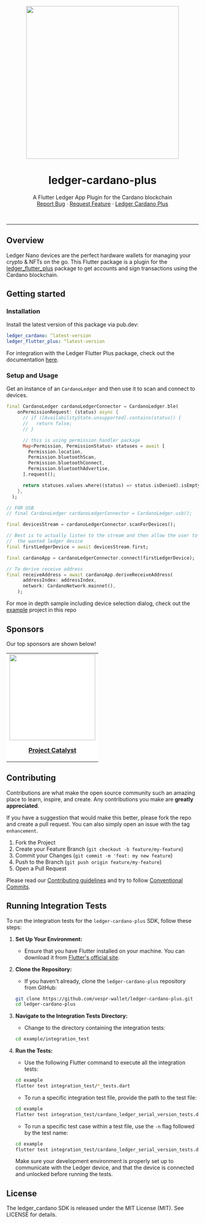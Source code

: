 <br />
<div align="center">
  <a href="https://www.ledger.com/">
    <img src="https://i.ibb.co/PMvdnnz/ledger-cardano.jpg" width="400"/>
  </a>

<h1 align="center">ledger-cardano-plus</h1>

<p align="center">
    A Flutter Ledger App Plugin for the Cardano blockchain
    <br />
    <a href="https://github.com/vespr-wallet/ledger-cardano-plus/issues">Report Bug</a>
    · <a href="https://github.com/vespr-wallet/ledger-cardano-plus/issues">Request Feature</a>
    · <a href="https://pub.dev/packages/ledger-cardano-plus">Ledger Cardano Plus</a>
  </p>
</div>
<br/>

---

## Overview

Ledger Nano devices are the perfect hardware wallets for managing your crypto & NFTs on the go.
This Flutter package is a plugin for the [ledger_flutter_plus](https://pub.dev/packages/ledger_flutter_plus) package to get accounts and sign transactions using the Cardano blockchain.

## Getting started

### Installation

Install the latest version of this package via pub.dev:

```yaml
ledger_cardano: ^latest-version
ledger_flutter_plus: ^latest-version
```

For integration with the Ledger Flutter Plus package, check out the documentation [here](https://pub.dev/packages/ledger_flutter_plus).

### Setup and Usage

Get an instance of an `CardanoLedger` and then use it to scan and connect to devices.

```dart
final CardanoLedger cardanoLedgerConnector = CardanoLedger.ble(
    onPermissionRequest: (status) async {
      // if ([AvailabilityState.unsupported].contains(status)) {
      //   return false;
      // }

      // this is using permission_handler package
      Map<Permission, PermissionStatus> statuses = await [
        Permission.location,
        Permission.bluetoothScan,
        Permission.bluetoothConnect,
        Permission.bluetoothAdvertise,
      ].request();

      return statuses.values.where((status) => status.isDenied).isEmpty;
    },
  );

// FOR USB
// final CardanoLedger cardanoLedgerConnector = CardanoLedger.usb();

final devicesStream = cardanoLedgerConnector.scanForDevices();

// Best is to actually listen to the stream and then allow the user to select
//  the wanted ledger device
final firstLedgerDevice = await devicesStream.first;

final cardanoApp = cardanoLedgerConnector.connect(firstLedgerDevice);

// To derive receive address
final receiveAddress = await cardanoApp.deriveReceiveAddress(
      addressIndex: addressIndex,
      network: CardanoNetwork.mainnet(),
    );
```

For moe in depth sample including device selection dialog, check out the [example](https://github.com/vespr-wallet/ledger-cardano-plus/tree/master/example) project in this repo

## Sponsors

Our top sponsors are shown below!

<table>
    <tbody>
        <tr>
            <td align="center" style="background-color: white">
                <a href="https://projectcatalyst.io/"><img src="https://projectcatalyst.org/catalyst-logo.svg" width="225"/></a>
                <p><a href="https://projectcatalyst.io/"><strong>Project Catalyst</strong></a></p>
            </td>
        </tr>
    </tbody>
</table>

## Contributing

Contributions are what make the open source community such an amazing place to learn, inspire, and create. Any contributions you make are **greatly appreciated**.

If you have a suggestion that would make this better, please fork the repo and create a pull request. You can also simply open an issue with the tag `enhancement`.

1. Fork the Project
2. Create your Feature Branch (`git checkout -b feature/my-feature`)
3. Commit your Changes (`git commit -m 'feat: my new feature`)
4. Push to the Branch (`git push origin feature/my-feature`)
5. Open a Pull Request

Please read our [Contributing guidelines](CONTRIBUTING.md) and try to follow [Conventional Commits](https://www.conventionalcommits.org/en/v1.0.0/).

## Running Integration Tests

To run the integration tests for the `ledger-cardano-plus` SDK, follow these steps:

1. **Set Up Your Environment:**

   - Ensure that you have Flutter installed on your machine. You can download it from [Flutter's official site](https://flutter.dev/docs/get-started/install).

2. **Clone the Repository:**

   - If you haven't already, clone the `ledger-cardano-plus` repository from GitHub:

   ```bash
   git clone https://github.com/vespr-wallet/ledger-cardano-plus.git
   cd ledger-cardano-plus
   ```

3. **Navigate to the Integration Tests Directory:**

   - Change to the directory containing the integration tests:

   ```bash
   cd example/integration_test
   ```

4. **Run the Tests:**

   - Use the following Flutter command to execute all the integration tests:

   ```bash
   cd example
   flutter test integration_test/*_tests.dart
   ```

   - To run a specific integration test file, provide the path to the test file:

   ```bash
   cd example
   flutter test integration_test/cardano_ledger_serial_version_tests.dart
   ```

   - To run a specific test case within a test file, use the `-n` flag followed by the test name:

   ```bash
   cd example
   flutter test integration_test/cardano_ledger_serial_version_tests.dart -n "Should correctly get the serial number of the device"
   ```

   Make sure your development environment is properly set up to communicate with the Ledger device, and that the device is connected and unlocked before running the tests.

## License

The ledger_cardano SDK is released under the MIT License (MIT). See LICENSE for details.
